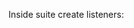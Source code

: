 
Inside suite create listeners:
<listeners>
<listener class-name="com. projectname.Utility.Listeners"></listener>
</listeners>
